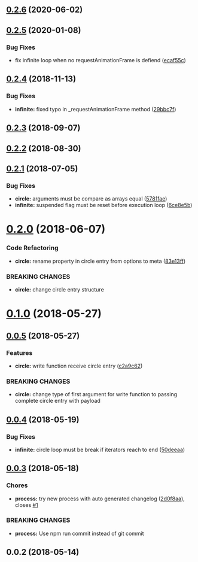 <a name="0.2.6"></a>
## [0.2.6](https://github.com/mjancarik/infinite-circle/compare/0.2.5...0.2.6) (2020-06-02)



<a name="0.2.5"></a>
## [0.2.5](https://github.com/mjancarik/infinite-circle/compare/0.2.4...0.2.5) (2020-01-08)


### Bug Fixes

* fix infinite loop when no requestAnimationFrame is defiend ([ecaf55c](https://github.com/mjancarik/infinite-circle/commit/ecaf55c))



<a name="0.2.4"></a>
## [0.2.4](https://github.com/mjancarik/infinite-circle/compare/0.2.3...0.2.4) (2018-11-13)


### Bug Fixes

* **infinite:** fixed typo in _requestAnimationFrame method ([29bbc7f](https://github.com/mjancarik/infinite-circle/commit/29bbc7f))



<a name="0.2.3"></a>
## [0.2.3](https://github.com/mjancarik/infinite-circle/compare/0.2.2...0.2.3) (2018-09-07)



<a name="0.2.2"></a>
## [0.2.2](https://github.com/mjancarik/infinite-circle/compare/0.2.1...0.2.2) (2018-08-30)



<a name="0.2.1"></a>
## [0.2.1](https://github.com/mjancarik/infinite-circle/compare/0.2.0...0.2.1) (2018-07-05)


### Bug Fixes

* **circle:** arguments must be compare as arrays equal ([5781fae](https://github.com/mjancarik/infinite-circle/commit/5781fae))
* **infinite:** suspended flag must be reset before execution loop ([6ce8e5b](https://github.com/mjancarik/infinite-circle/commit/6ce8e5b))



<a name="0.2.0"></a>
# [0.2.0](https://github.com/mjancarik/infinite-circle/compare/0.1.0...0.2.0) (2018-06-07)


### Code Refactoring

* **circle:** rename property in circle entry from options to meta ([83e13ff](https://github.com/mjancarik/infinite-circle/commit/83e13ff))


### BREAKING CHANGES

* **circle:** change circle entry structure



<a name="0.1.0"></a>
# [0.1.0](https://github.com/mjancarik/infinite-circle/compare/0.0.5...0.1.0) (2018-05-27)



<a name="0.0.5"></a>
## [0.0.5](https://github.com/mjancarik/infinite-circle/compare/0.0.4...0.0.5) (2018-05-27)


### Features

* **circle:** write function receive circle entry ([c2a9c62](https://github.com/mjancarik/infinite-circle/commit/c2a9c62))


### BREAKING CHANGES

* **circle:** change type of first argument for write function to passing complete circle entry
with payload



<a name="0.0.4"></a>
## [0.0.4](https://github.com/mjancarik/infinite-circle/compare/0.0.3...0.0.4) (2018-05-19)


### Bug Fixes

* **infinite:** circle loop must be break if iterators reach to end ([50deeaa](https://github.com/mjancarik/infinite-circle/commit/50deeaa))



<a name="0.0.3"></a>
## [0.0.3](https://github.com/mjancarik/infinite-circle/compare/0.0.2...0.0.3) (2018-05-18)


### Chores

* **process:** try new process with auto generated changelog ([2d0f8aa](https://github.com/mjancarik/infinite-circle/commit/2d0f8aa)), closes [#1](https://github.com/mjancarik/infinite-circle/issues/1)


### BREAKING CHANGES

* **process:** Use npm run commit instead of git commit



<a name="0.0.2"></a>
## 0.0.2 (2018-05-14)



